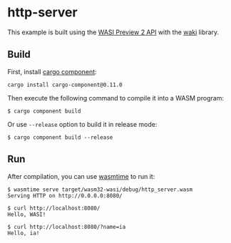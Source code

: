 # http-server

This example is built using the [WASI Preview 2 API](https://github.com/WebAssembly/wasi-http)
with the [waki](https://github.com/wacker-dev/waki) library.

## Build

First, install [cargo component](https://github.com/bytecodealliance/cargo-component):

```
cargo install cargo-component@0.11.0
```

Then execute the following command to compile it into a WASM program:

```
$ cargo component build
```

Or use `--release` option to build it in release mode:

```
$ cargo component build --release
```

## Run

After compilation, you can use [wasmtime](https://github.com/bytecodealliance/wasmtime) to run it:

```
$ wasmtime serve target/wasm32-wasi/debug/http_server.wasm
Serving HTTP on http://0.0.0.0:8080/
```

```
$ curl http://localhost:8080/
Hello, WASI!

$ curl http://localhost:8080/?name=ia
Hello, ia!
```
